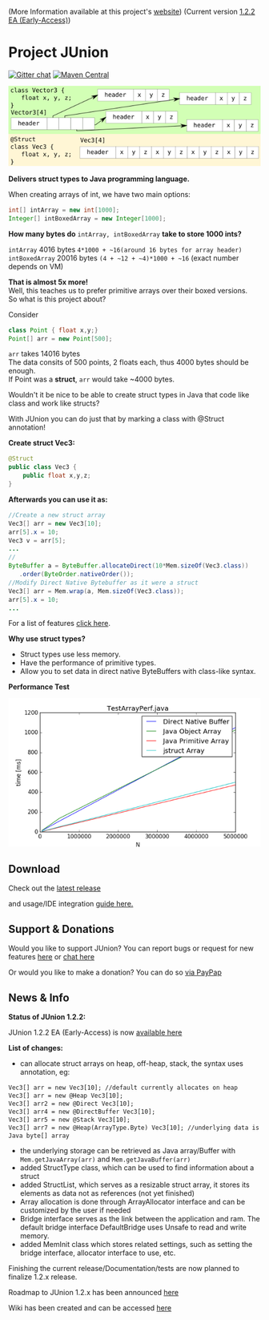 (More Information available at this project's [website](https://tehleo.github.io/junion/))
(Current version [1.2.2 EA (Early-Access)](https://github.com/TehLeo/junion/releases))
# Project JUnion
[![Gitter chat](https://badges.gitter.im/gitterHQ/gitter.png)](https://gitter.im/JUnionChat/Lobby)
[![Maven Central](https://maven-badges.herokuapp.com/maven-central/com.github.tehleo/junion/badge.svg)](https://maven-badges.herokuapp.com/maven-central/com.github.tehleo/junion)

![Class Struct Diagram](docs/drawing.png)

**Delivers struct types to Java programming language.** 

When creating arrays of int, we have two main options:
```java
int[] intArray = new int[1000];  
Integer[] intBoxedArray = new Integer[1000];
```
**How many bytes do** ```intArray, intBoxedArray``` **take to store 1000 ints?**

```intArray``` 4016 bytes ```4*1000 + ~16(around 16 bytes for array header)``` <br>
```intBoxedArray``` 20016 bytes ```(4 + ~12 + ~4)*1000 + ~16``` (exact number depends on VM)

**That is almost 5x more!** <br>
Well, this teaches us to prefer primitive arrays over their boxed versions. <br>
So what is this project about?

Consider
```java
class Point { float x,y;}
Point[] arr = new Point[500];
```
```arr``` takes 14016 bytes <br>
The data consits of 500 points, 2 floats each, thus 4000 bytes should be enough.<br>
If Point was a **struct**, ```arr``` would take ~4000 bytes.

Wouldn't it be nice to be able to create struct types in Java that code like class and work like structs?

With JUnion you can do just that by marking a class with @Struct annotation!

**Create struct Vec3:**

```java
@Struct
public class Vec3 {
    public float x,y,z;
}
```

**Afterwards you can use it as:**

```java
//Create a new struct array
Vec3[] arr = new Vec3[10];
arr[5].x = 10;
Vec3 v = arr[5];
...
//
ByteBuffer a = ByteBuffer.allocateDirect(10*Mem.sizeOf(Vec3.class))
   .order(ByteOrder.nativeOrder());
//Modify Direct Native Bytebuffer as it were a struct
Vec3[] arr = Mem.wrap(a, Mem.sizeOf(Vec3.class));
arr[5].x = 10;
...
```

For a list of features [click here](https://tehleo.github.io/junion/features.html).

**Why use struct types?**

* Struct types use less memory.
* Have the performance of primitive types.
* Allow you to set data in direct native ByteBuffers with class-like syntax.

**Performance Test**

![alt text](docs/testarrayperf75.png)

## Download

Check out the [latest release](https://github.com/TehLeo/junion/releases)

and usage/IDE integration [guide here.](https://tehleo.github.io/junion/install.html)

## Support & Donations

Would you like to support JUnion? You can report bugs or request for new features [here](https://github.com/TehLeo/junion/issues) or [chat here](https://gitter.im/JUnionChat/Lobby)

Or would you like to make a donation?
You can do so [via PayPap](https://www.paypal.me/JurajPapp)

## News & Info

**Status of JUnion 1.2.2:**

JUnion 1.2.2 EA (Early-Access) is now [available here](https://github.com/TehLeo/junion/releases)

**List of changes:**

- can allocate struct arrays on heap, off-heap, stack, the syntax uses annotation, eg:
```
Vec3[] arr = new Vec3[10]; //default currently allocates on heap
Vec3[] arr = new @Heap Vec3[10];
Vec3[] arr2 = new @Direct Vec3[10];
Vec3[] arr4 = new @DirectBuffer Vec3[10];
Vec3[] arr5 = new @Stack Vec3[10];
Vec3[] arr7 = new @Heap(ArrayType.Byte) Vec3[10]; //underlying data is Java byte[] array
```
- the underlying storage can be retrieved as Java array/Buffer with `Mem.getJavaArray(arr)` and `Mem.getJavaBuffer(arr)`
- added StructType class, which can be used to find information about a struct
- added StructList, which serves as a resizable struct array, it stores its elements as data not as references (not yet finished)
- Array allocation is done through ArrayAllocator interface and can be customized by the user if needed
- Bridge interface serves as the link between the application and ram. The default bridge interface DefaultBridge uses Unsafe to read and write memory. 
- added MemInit class which stores related settings, such as setting the bridge interface, allocator interface to use, etc.

Finishing the current release/Documentation/tests are now planned to finalize 1.2.x release.

Roadmap to JUnion 1.2.x has been announced [here](https://github.com/TehLeo/junion/issues/3) 

Wiki has been created and can be accessed [here](https://tehleo.github.io/junion/wiki/index.html)
